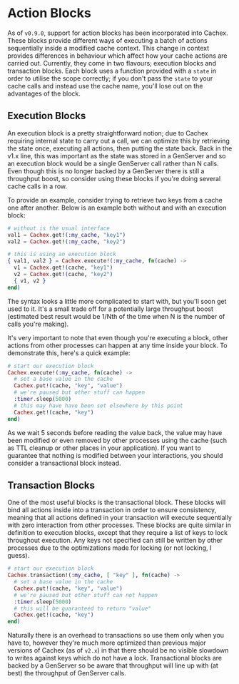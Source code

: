 # Action Blocks

As of `v0.9.0`, support for action blocks has been incorporated into Cachex. These blocks provide different ways of executing a batch of actions sequentially inside a modified cache context. This change in context provides differences in behaviour which affect how your cache actions are carried out. Currently, they come in two flavours; execution blocks and transaction blocks. Each block uses a function provided with a `state` in order to utilise the scope correctly; if you don't pass the `state` to your cache calls and instead use the cache name, you'll lose out on the advantages of the block.

## Execution Blocks

An execution block is a pretty straightforward notion; due to Cachex requiring internal state to carry out a call, we can optimize this by retrieving the state once, executing all actions, then putting the state back. Back in the v1.x line, this was important as the state was stored in a GenServer and so an execution block would be a single GenServer call rather than N calls. Even though this is no longer backed by a GenServer there is still a throughput boost, so consider using these blocks if you're doing several cache calls in a row.

To provide an example, consider trying to retrieve two keys from a cache one after another. Below is an example both without and with an execution block:

```elixir
# without is the usual interface
val1 = Cachex.get!(:my_cache, "key1")
val2 = Cachex.get!(:my_cache, "key2")

# this is using an execution block
{ val1, val2 } = Cachex.execute!(:my_cache, fn(cache) ->
  v1 = Cachex.get!(cache, "key1")
  v2 = Cachex.get!(cache, "key2")
  { v1, v2 }
end)
```

The syntax looks a little more complicated to start with, but you'll soon get used to it. It's a small trade off for a potentially large throughput boost (estimated best result would be 1/Nth of the time when N is the number of calls you're making).

It's very important to note that even though you're executing a block, other actions from other processes can happen at any time inside your block. To demonstrate this, here's a quick example:

```elixir
# start our execution block
Cachex.execute!(:my_cache, fn(cache) ->
  # set a base value in the cache
  Cachex.put!(cache, "key", "value")
  # we're paused but other stuff can happen
  :timer.sleep(5000)
  # this may have have been set elsewhere by this point
  Cachex.get!(cache, "key")
end)
```

As we wait 5 seconds before reading the value back, the value may have been modified or even removed by other processes using the cache (such as TTL cleanup or other places in your application). If you want to guarantee that nothing is modified between your interactions, you should consider a transactional block instead.

## Transaction Blocks

One of the most useful blocks is the transactional block. These blocks will bind all actions inside into a transaction in order to ensure consistency, meaning that all actions defined in your transaction will execute sequentially with zero interaction from other processes. These blocks are quite similar in definition to execution blocks, except that they require a list of keys to lock throughout execution. Any keys not specified can still be written by other processes due to the optimizations made for locking (or not locking, I guess).

```elixir
# start our execution block
Cachex.transaction!(:my_cache, [ "key" ], fn(cache) ->
  # set a base value in the cache
  Cachex.put!(cache, "key", "value")
  # we're paused but other stuff can not happen
  :timer.sleep(5000)
  # this will be guaranteed to return "value"
  Cachex.get!(cache, "key")
end)
```

Naturally there is an overhead to transactions so use them only when you have to, however they're much more optimized than previous major versions of Cachex (as of `v2.x`) in that there should be no visible slowdown to writes against keys which do not have a lock. Transactional blocks are backed by a GenServer so be aware that throughput will line up with (at best) the throughput of GenServer calls.
